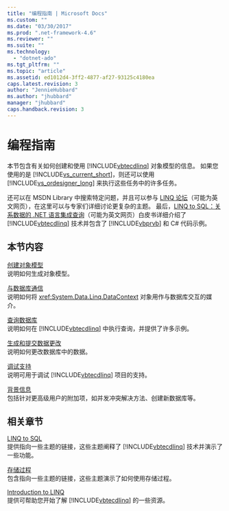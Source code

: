 ```yaml
---
title: "编程指南 | Microsoft Docs"
ms.custom: ""
ms.date: "03/30/2017"
ms.prod: ".net-framework-4.6"
ms.reviewer: ""
ms.suite: ""
ms.technology: 
  - "dotnet-ado"
ms.tgt_pltfrm: ""
ms.topic: "article"
ms.assetid: ed1012d4-3ff2-4877-af27-93125c4180ea
caps.latest.revision: 3
author: "JennieHubbard"
ms.author: "jhubbard"
manager: "jhubbard"
caps.handback.revision: 3
---
```

# 编程指南
本节包含有关如何创建和使用 [!INCLUDE[vbtecdlinq](../../../../../../includes/vbtecdlinq-md.md)] 对象模型的信息。  如果您使用的是 [!INCLUDE[vs_current_short](../../../../../../includes/vs-current-short-md.md)]，则还可以使用 [!INCLUDE[vs_ordesigner_long](../../../../../../includes/vs-ordesigner-long-md.md)] 来执行这些任务中的许多任务。  
  
 还可以在 MSDN Library 中搜索特定问题，并且可以参与 [LINQ 论坛](http://go.microsoft.com/fwlink/?LinkId=76488)（可能为英文网页），在这里可以与专家们详细讨论更复杂的主题。  最后，[LINQ to SQL：关系数据的 .NET 语言集成查询](http://go.microsoft.com/fwlink/?LinkId=93205)（可能为英文网页）白皮书详细介绍了 [!INCLUDE[vbtecdlinq](../../../../../../includes/vbtecdlinq-md.md)] 技术并包含了 [!INCLUDE[vbprvb](../../../../../../includes/vbprvb-md.md)] 和 C\# 代码示例。  
  
## 本节内容  
 [创建对象模型](../../../../../../docs/framework/data/adonet/sql/linq/creating-the-object-model.md)  
 说明如何生成对象模型。  
  
 [与数据库通信](../../../../../../docs/framework/data/adonet/sql/linq/communicating-with-the-database.md)  
 说明如何将 <xref:System.Data.Linq.DataContext> 对象用作与数据库交互的媒介。  
  
 [查询数据库](../../../../../../docs/framework/data/adonet/sql/linq/querying-the-database.md)  
 说明如何在 [!INCLUDE[vbtecdlinq](../../../../../../includes/vbtecdlinq-md.md)] 中执行查询，并提供了许多示例。  
  
 [生成和提交数据更改](../../../../../../docs/framework/data/adonet/sql/linq/making-and-submitting-data-changes.md)  
 说明如何更改数据库中的数据。  
  
 [调试支持](../../../../../../docs/framework/data/adonet/sql/linq/debugging-support.md)  
 说明可用于调试 [!INCLUDE[vbtecdlinq](../../../../../../includes/vbtecdlinq-md.md)] 项目的支持。  
  
 [背景信息](../../../../../../docs/framework/data/adonet/sql/linq/background-information.md)  
 包括针对更高级用户的附加项，如并发冲突解决方法、创建新数据库等。  
  
## 相关章节  
 [LINQ to SQL](../../../../../../docs/framework/data/adonet/sql/linq/index.md)  
 提供指向一些主题的链接，这些主题阐释了 [!INCLUDE[vbtecdlinq](../../../../../../includes/vbtecdlinq-md.md)] 技术并演示了一些功能。  
  
 [存储过程](../../../../../../docs/framework/data/adonet/sql/linq/stored-procedures.md)  
 包含指向一些主题的链接，这些主题演示了如何使用存储过程。  
  
 [Introduction to LINQ](../../../../../../ocs/visual-basic/programming-guide/language-features/linq/introduction-to-linq.md)  
 提供可帮助您开始了解 [!INCLUDE[vbtecdlinq](../../../../../../includes/vbtecdlinq-md.md)] 的一些资源。